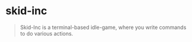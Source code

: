# skid-inc

> Skid-Inc is a terminal-based idle-game, where you write commands to do various actions.
